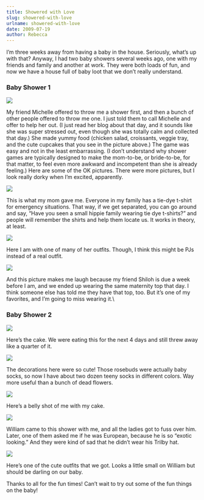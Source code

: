 ```yaml
---
title: Showered with Love
slug: showered-with-love
urlname: showered-with-love
date: 2009-07-19
author: Rebecca
---
```

I&#x02bc;m three weeks away from having a baby in the house. Seriously,
what&#x02bc;s up with that? Anyway, I had two baby showers several weeks ago,
one with my friends and family and another at work. They were both loads of fun,
and now we have a house full of baby loot that we don&#x02bc;t really
understand.

### Baby Shower 1

<img src="{static}/images/2009-06-27-baby-shower-01.jpg" class="img-fluid">

My friend Michelle offered to throw me a shower first, and then a bunch of other
people offered to throw me one. I just told them to call Michelle and offer to
help her out. (I just read her blog about that day, and it sounds like she was
super stressed out, even though she was totally calm and collected that day.)
She made yummy food (chicken salad, croissants, veggie tray, and the cute
cupcakes that you see in the picture above.) The game was easy and not in the
least embarrassing. (I don&#x02bc;t understand why shower games are typically
designed to make the mom-to-be, or bride-to-be, for that matter, to feel even
more awkward and incompetent than she is already feeling.) Here are some of the
OK pictures. There were more pictures, but I look really dorky when I&#x02bc;m
excited, apparently.

<img src="{static}/images/2009-06-27-baby-shower-02.jpg" class="img-fluid">

This is what my mom gave me. Everyone in my family has a tie-dye t-shirt for
emergency situations. That way, if we get separated, you can go around and say,
&ldquo;Have you seen a small hippie family wearing tie dye t-shirts?&rdquo; and
people will remember the shirts and help them locate us. It works in theory, at
least.

<img src="{static}/images/2009-06-27-baby-shower-03.jpg" class="img-fluid">

Here I am with one of many of her outfits. Though, I think this might be PJs
instead of a real outfit.

<img src="{static}/images/2009-06-27-baby-shower-04.jpg" class="img-fluid">

And this picture makes me laugh because my friend Shiloh is due a week before I
am, and we ended up wearing the same maternity top that day. I think someone
else has told me they have that top, too. But it&#x02bc;s one of my favorites,
and I&#x02bc;m going to miss wearing it.\

### Baby Shower 2

<img src="{static}/images/2009-07-02-baby-shower-01.jpg" class="img-fluid">

Here&#x02bc;s the cake. We were eating this for the next 4 days and still threw
away like a quarter of it.

<img src="{static}/images/2009-07-02-baby-shower-02.jpg" class="img-fluid">

The decorations here were so cute! Those rosebuds were actually baby socks, so
now I have about two dozen teeny socks in different colors. Way more useful than
a bunch of dead flowers.

<img src="{static}/images/2009-07-02-baby-shower-03.jpg" class="img-fluid">

Here&#x02bc;s a belly shot of me with my cake.

<img src="{static}/images/2009-07-02-baby-shower-04.jpg" class="img-fluid">

William came to this shower with me, and all the ladies got to fuss over him.
Later, one of them asked me if he was European, because he is so &ldquo;exotic
looking.&rdquo; And they were kind of sad that he didn&#x02bc;t wear his Trilby
hat.

<img src="{static}/images/2009-07-02-baby-shower-04.jpg" class="img-fluid">

Here&#x02bc;s one of the cute outfits that we got. Looks a little small on
William but should be darling on our baby.

Thanks to all for the fun times! Can&#x02bc;t wait to try out some of the fun
things on the baby!
